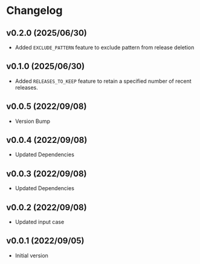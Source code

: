# Changelog

## v0.2.0 (2025/06/30)

- Added `EXCLUDE_PATTERN` feature to exclude pattern from release deletion

## v0.1.0 (2025/06/30)

- Added `RELEASES_TO_KEEP` feature to retain a specified number of recent releases.

## v0.0.5 (2022/09/08)

- Version Bump

## v0.0.4 (2022/09/08)

- Updated Dependencies

## v0.0.3 (2022/09/08)

- Updated Dependencies

## v0.0.2 (2022/09/08)

- Updated input case

## v0.0.1 (2022/09/05)

- Initial version
